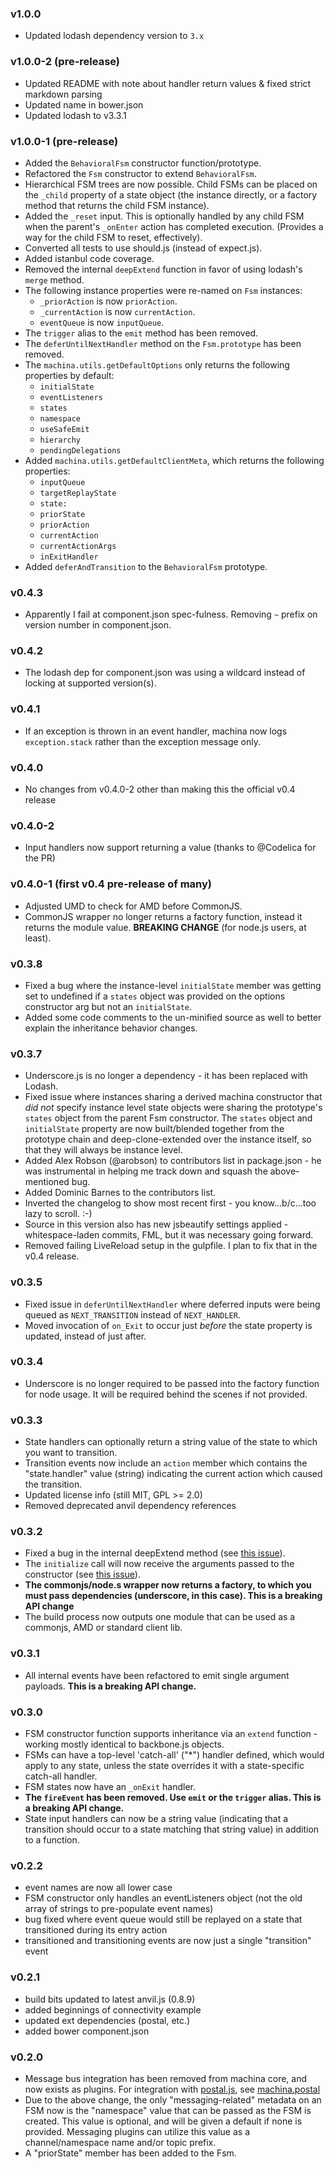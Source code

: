 ### v1.0.0

* Updated lodash dependency version to `3.x`

### v1.0.0-2 (pre-release)

* Updated README with note about handler return values & fixed strict markdown parsing
* Updated name in bower.json
* Updated lodash to v3.3.1

### v1.0.0-1 (pre-release)
* Added the `BehavioralFsm` constructor function/prototype.
* Refactored the `Fsm` constructor to extend `BehavioralFsm`.
* Hierarchical FSM trees are now possible. Child FSMs can be placed on the `_child` property of a state object (the instance directly, or a factory method that returns the child FSM instance).
* Added the `_reset` input. This is optionally handled by any child FSM when the parent's `_onEnter` action has completed execution. (Provides a way for the child FSM to reset, effectively).
* Converted all tests to use should.js (instead of expect.js).
* Added istanbul code coverage.
* Removed the internal `deepExtend` function in favor of using lodash's `merge` method.
* The following instance properties were re-named on `Fsm` instances:
	* `_priorAction` is now `priorAction`.
	* `_currentAction` is now `currentAction`.
	* `eventQueue` is now `inputQueue`.
* The `trigger` alias to the `emit` method has been removed.
* The `deferUntilNextHandler` method on the `Fsm.prototype` has been removed.
* The `machina.utils.getDefaultOptions` only returns the following properties by default:
	* `initialState`
	* `eventListeners`
	* `states`
	* `namespace`
	* `useSafeEmit`
	* `hierarchy`
	* `pendingDelegations`
* Added `machina.utils.getDefaultClientMeta`, which returns the following properties:
	* `inputQueue`
	* `targetReplayState`
	* `state:`
	* `priorState`
	* `priorAction`
	* `currentAction`
	* `currentActionArgs`
	* `inExitHandler`
* Added `deferAndTransition` to the `BehavioralFsm` prototype.

### v0.4.3
* Apparently I fail at component.json spec-fulness. Removing `~` prefix on version number in component.json.

### v0.4.2
* The lodash dep for component.json was using a wildcard instead of locking at supported version(s).

### v0.4.1
* If an exception is thrown in an event handler, machina now logs `exception.stack` rather than the exception message only.

### v0.4.0
* No changes from v0.4.0-2 other than making this the official v0.4 release

### v0.4.0-2
* Input handlers now support returning a value (thanks to @Codelica for the PR)

### v0.4.0-1 (first v0.4 pre-release of many)
* Adjusted UMD to check for AMD before CommonJS.
* CommonJS wrapper no longer returns a factory function, instead it returns the module value. **BREAKING CHANGE** (for node.js users, at least).

### v0.3.8
* Fixed a bug where the instance-level `initialState` member was getting set to undefined if a `states` object was provided on the options constructor arg but not an `initialState`.
* Added some code comments to the un-minified source as well to better explain the inheritance behavior changes.

### v0.3.7
* Underscore.js is no longer a dependency - it has been replaced with Lodash.
* Fixed issue where instances sharing a derived machina constructor that *did not* specify instance level state objects were sharing the prototype's `states` object from the parent Fsm constructor. The `states` object and `initialState` property are now built/blended together from the prototype chain and deep-clone-extended over the instance itself, so that they will always be instance level.
* Added Alex Robson (@arobson) to contributors list in package.json - he was instrumental in helping me track down and squash the above-mentioned bug.
* Added Dominic Barnes to the contributors list.
* Inverted the changelog to show most recent first - you know...b/c...too lazy to scroll. :-)
* Source in this version also has new jsbeautify settings applied - whitespace-laden commits, FML, but it was necessary going forward.
* Removed failing LiveReload setup in the gulpfile. I plan to fix that in the v0.4 release.

### v0.3.5

* Fixed issue in `deferUntilNextHandler` where deferred inputs were being queued as `NEXT_TRANSITION` instead of `NEXT_HANDLER`.
* Moved invocation of `on_Exit` to occur just *before* the state property is updated, instead of just after.

### v0.3.4

* Underscore is no longer required to be passed into the factory function for node usage. It will be required behind the scenes if not provided.

### v0.3.3

* State handlers can optionally return a string value of the state to which you want to transition.
* Transition events now include an `action` member which contains the "state.handler" value (string) indicating the current action which caused the transition.
* Updated license info (still MIT, GPL >= 2.0)
* Removed deprecated anvil dependency references

### v0.3.2

* Fixed a bug in the internal deepExtend method (see [this issue](https://github.com/ifandelse/machina.js/pull/12)).
* The `initialize` call will now receive the arguments passed to the constructor (see [this issue](https://github.com/ifandelse/machina.js/issues/11)).
* **The commonjs/node.s wrapper now returns a factory, to which you must pass dependencies (underscore, in this case). This is a breaking API change**
* The build process now outputs one module that can be used as a commonjs, AMD or standard client lib.

### v0.3.1

* All internal events have been refactored to emit single argument payloads. **This is a breaking API change.**

### v0.3.0

* FSM constructor function supports inheritance via an `extend` function - working mostly identical to backbone.js objects.
* FSMs can have a top-level 'catch-all' ("*") handler defined, which would apply to any state, unless the state overrides it with a state-specific catch-all handler.
* FSM states now have an `_onExit` handler.
* **The `fireEvent` has been removed.  Use `emit` or the `trigger` alias. This is a breaking API change.**
* State input handlers can now be a string value (indicating that a transition should occur to a state matching that string value) in addition to a function.

### v0.2.2

* event names are now all lower case
* FSM constructor only handles an eventListeners object (not the old array of strings to pre-populate event names)
* bug fixed where event queue would still be replayed on a state that transitioned during its entry action
* transitioned and transitioning events are now just a single "transition" event

### v0.2.1

* build bits updated to latest anvil.js (0.8.9)
* added beginnings of connectivity example
* updated ext dependencies (postal, etc.)
* added bower component.json

### v0.2.0

* Message bus integration has been removed from machina core, and now exists as plugins.  For integration with [postal.js](https://github.com/ifandelse/postal.js), see [machina.postal](https://github.com/ifandelse/machina.postal)
* Due to the above change, the only "messaging-related" metadata on an FSM now is the "namespace" value that can be passed as the FSM is created.  This value is optional, and will be given a default if none is provided.  Messaging plugins can utilize this value as a channel/namespace name and/or topic prefix.
* A "priorState" member has been added to the Fsm.
